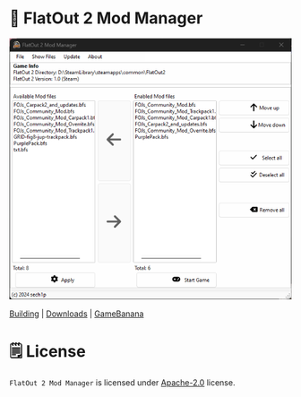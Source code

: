 # 🔧 FlatOut 2 Mod Manager

![FlatOut 2 Mod Manager - screenshot](https://raw.githubusercontent.com/sech1p/FlatOut2ModManager/master/images/screenshot.png)

[Building](BUILDING.md) | [Downloads](https://github.com/sech1p/FlatOut2ModManager/releases) | [GameBanana](https://gamebanana.com/tools/17243)

# 🗒️ License

`FlatOut 2 Mod Manager` is licensed under [Apache-2.0](LICENSE) license.
